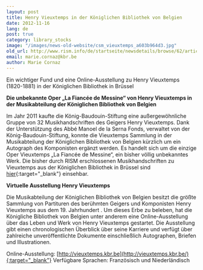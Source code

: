 ```yaml
---
layout: post
title: Henry Vieuxtemps in der Königlichen Bibliothek von Belgien
date: 2012-11-16
lang: de
post: true
category: library_stocks
image: "/images/news-old-website/csm_vieuxtemps_a603b964d3.jpg"
old_url: http://www.rism.info/de/startseite/newsdetails/browse/62/article/64/henry-vieuxtemps-at-the-royal-library-of-belgium.html
email: marie.cornaz@kbr.be
author: Marie Cornaz
---
```



Ein wichtiger Fund und eine Online-Ausstellung zu Henry Vieuxtemps (1820-1881) in der Königlichen Bibliothek in Brüssel



**Die unbekannte Oper „La Fiancée de Messine“ von Henry Vieuxtemps in der Musikabteilung der Königlichen Bibliothek von Belgien**

Im Jahr 2011 kaufte die König-Baudouin-Stiftung eine außergewöhnliche Gruppe von 32 Musikhandschriften des Geigers Henry Vieuxtemps. Dank der Unterstützung des Abbé Manoel de la Serna Fonds, verwaltet von der König-Baudouin-Stiftung, konnte die Vieuxtemps Sammlung in der Musikabteilung der Königlichen Bibliothek von Belgien kürzlich um ein Autograph des Komponisten ergänzt werden. Es handelt sich um die einzige Oper Vieuxtemps „La Fiancée de Messine“, ein bisher völlig unbekanntes Werk. Die bisher durch RISM erschlossenen Musikhandschriften zu Vieuxtemps aus der Königlichen Bibliothek in Brüssel sind [hier](http://opac.rism.info/index.php?id=6&tx_bsbsearch_pi1%5Bsmode%5D=advanced&L=&tx_bsbsearch_pi1%5Bfield%5D%5B0%5D=sauthor&tx_bsbsearch_pi1%5Bquery%5D%5B0%5D=vieuxtemps&tx_bsbsearch_pi1%5Bfield%5D%5B1%5D=ssiglum&tx_bsbsearch_pi1%5Bquery%5D%5B1%5D=B-Br&tx_bsbsearch_pi1%5Bfield%5D%5B2%5D=stitle&tx_bsbsearch_pi1%5Bquery%5D%5B2%5D=&tx_bsbsearch_pi1%5Bsubmit_button%5D=Suche){:target="_blank"} einsehbar.



**Virtuelle Ausstellung Henry Vieuxtemps**

Die Musikabteilung der Königlichen Bibliothek von Belgien besitzt die größte Sammlung von Partituren des berühmten Geigers und Komponisten Henry Vieuxtemps aus dem 19. Jahrhundert . Um dieses Erbe zu beleben, hat die Königliche Bibliothek von Belgien unter anderem eine Online-Ausstellung über das Leben und Werk von Henry Vieuxtemps gestartet. Die Ausstellung gibt einen chronologischen Überblick über seine Karriere und verfügt über zahlreiche unveröffentlichte Dokumente einschließlich Autographen, Briefen und Illustrationen.

Online-Ausstellung: [http://vieuxtemps.kbr.be](http://vieuxtemps.kbr.be/){:target="_blank"}
Verfügbare Sprachen: Französisch und Niederländisch